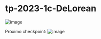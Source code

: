 # tp-2023-1c-DeLorean

![image](https://user-images.githubusercontent.com/102627173/232592150-5bdfc03b-c7e5-4158-a57f-40ef7645d53b.png)

Próximo checkpoint:
![image](https://user-images.githubusercontent.com/102627173/232592362-96401bd9-c187-4a6f-9caf-b8d83d1ed2a1.png)
